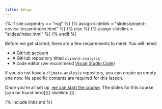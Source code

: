```yaml
---
title: Setup
---
```


{% if site.carpentry == "rsg" %}
  {% assign slidelink = "slides/project-novice-lesson/index.html" %}
{% else %}
  {% assign slidelink = "slides/index.html" %}
{% endif %}

Before we get started, there are a few requirements to meet. You will need:

* [A GitHub account](https://github.com)
* A GitHub repository titled `climate-analysis`
* A code editor (we recommend [Visual Studio Code](https://code.visualstudio.com/))

If you do not have a `climate-analysis` repository, you can create an empty one now. No specific contents are required for this lesson.

Once you're all set up, [we can start the course](project-novice-introduction). The slides for this course [can be found here]({{ slidelink }}).

{% include links.md %}
